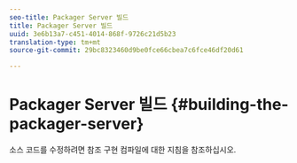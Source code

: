 ```yaml
---
seo-title: Packager Server 빌드
title: Packager Server 빌드
uuid: 3e6b13a7-c451-4014-868f-9726c21d5b23
translation-type: tm+mt
source-git-commit: 29bc8323460d9be0fce66cbea7c6fce46df20d61

---
```



# Packager Server 빌드 {#building-the-packager-server}

소스 코드를 수정하려면 참조 구현 컴파일에 대한 지침을 참조하십시오.
